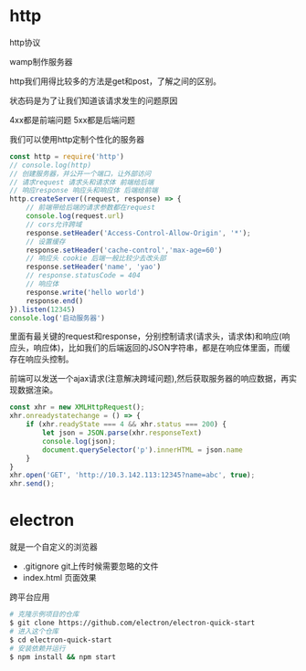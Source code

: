# http

http协议

wamp制作服务器

http我们用得比较多的方法是get和post，了解之间的区别。

状态码是为了让我们知道该请求发生的问题原因


4xx都是前端问题
5xx都是后端问题

我们可以使用http定制个性化的服务器
```js
const http = require('http')
// console.log(http)
// 创建服务器，并公开一个端口，让外部访问
// 请求request 请求头和请求体 前端给后端
// 响应response 响应头和响应体 后端给前端
http.createServer((request, response) => {
    // 前端带给后端的请求参数都在request
    console.log(request.url)
    // cors允许跨域
    response.setHeader('Access-Control-Allow-Origin', '*');
    // 设置缓存
    response.setHeader('cache-control','max-age=60')
    // 响应头 cookie 后端一般比较少去改头部
    response.setHeader('name', 'yao')
    // response.statusCode = 404
    // 响应体
    response.write('hello world')
    response.end()
}).listen(12345)
console.log('启动服务器')
```

里面有最关键的request和response，分别控制请求(请求头，请求体)和响应(响应头，响应体)，比如我们的后端返回的JSON字符串，都是在响应体里面，而缓存在响应头控制。

前端可以发送一个ajax请求(注意解决跨域问题),然后获取服务器的响应数据，再实现数据渲染。
```js
const xhr = new XMLHttpRequest();
xhr.onreadystatechange = () => {
    if (xhr.readyState === 4 && xhr.status === 200) {
        let json = JSON.parse(xhr.responseText)
        console.log(json);
        document.querySelector('p').innerHTML = json.name
    }
}
xhr.open('GET', 'http://10.3.142.113:12345?name=abc', true);
xhr.send();
```

# electron

就是一个自定义的浏览器

- .gitignore git上传时候需要忽略的文件
- index.html 页面效果

跨平台应用

```bash
# 克隆示例项目的仓库
$ git clone https://github.com/electron/electron-quick-start
# 进入这个仓库
$ cd electron-quick-start
# 安装依赖并运行
$ npm install && npm start
```